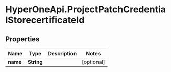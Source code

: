 # HyperOneApi.ProjectPatchCredentialStorecertificateId

## Properties
Name | Type | Description | Notes
------------ | ------------- | ------------- | -------------
**name** | **String** |  | [optional] 


